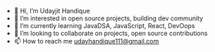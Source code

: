 - 👋 Hi, I’m Udayjit Handique
- 👀 I’m interested in open source projects, building dev community
- 🌱 I’m currently learning JavaDSA, JavaScript, React, DevOops
- 💞️ I’m looking to collaborate on projects, open source contributions
- 📫 How to reach me udayhandique111@gmail.com

<!---
uday9365/uday9365 is a ✨ special ✨ repository because its `README.md` (this file) appears on your GitHub profile.
You can click the Preview link to take a look at your changes.
--->
